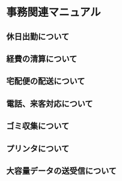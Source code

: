 # 事務関連マニュアル
## 休日出勤について
## 経費の清算について
## 宅配便の配送について
## 電話、来客対応について
## ゴミ収集について
## プリンタについて
## 大容量データの送受信について
